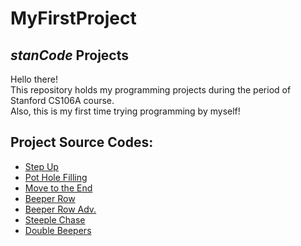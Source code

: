 # MyFirstProject
## *stanCode* Projects
Hello there!\
This repository holds my programming projects during the period of Stanford CS106A course.\
Also, this is my first time trying programming by myself!



## Project Source Codes:
* [Step Up](https://github.com/Hwaining/MyFirstProject/commit/9ed6a370eb5bb81fd39c1713b3ac5f0705ade1ac#diff-85999c3a04d1ee3a77ab3b0ffda4e9496c9fd11355af601f3e32192f38bffa2f)
* [Pot Hole Filling](https://github.com/Hwaining/MyFirstProject/commit/9ed6a370eb5bb81fd39c1713b3ac5f0705ade1ac#diff-3c22fcbdc27f40e47497dd1ae9c12db165eeb2a8b4caccfd3d6bf5ee70d892a8)
* [Move to the End](https://github.com/Hwaining/MyFirstProject/commit/9ed6a370eb5bb81fd39c1713b3ac5f0705ade1ac#diff-5944530a495b3fb17c8dc75ae4ba7889461e2ec654c3616ac9e19aa9f657ce61)
* [Beeper Row](https://github.com/Hwaining/MyFirstProject/commit/9ed6a370eb5bb81fd39c1713b3ac5f0705ade1ac#diff-6b56010712271d62453a83d355e1b515697e728ceb40af4547b61bfa18e9d6ba)
* [Beeper Row Adv.](https://github.com/Hwaining/MyFirstProject/commit/9ed6a370eb5bb81fd39c1713b3ac5f0705ade1ac#diff-ebcdc56787a1f3fffbb18af71b10eb8bbe79a06b75c0c2517663fda4a71b7cc9)
* [Steeple Chase](https://github.com/Hwaining/MyFirstProject/commit/9ed6a370eb5bb81fd39c1713b3ac5f0705ade1ac#diff-cad33405a029cdb10189381e37aee0dbe7c7c3b735bb0cab076935c15f5b4e70)
* [Double Beepers](https://github.com/Hwaining/MyFirstProject/commit/9ed6a370eb5bb81fd39c1713b3ac5f0705ade1ac#diff-a02fb03d1aec99ae6474e0c1d06b3c0c4466f849a4ab2bf85db6e8c0cc5af76b)
